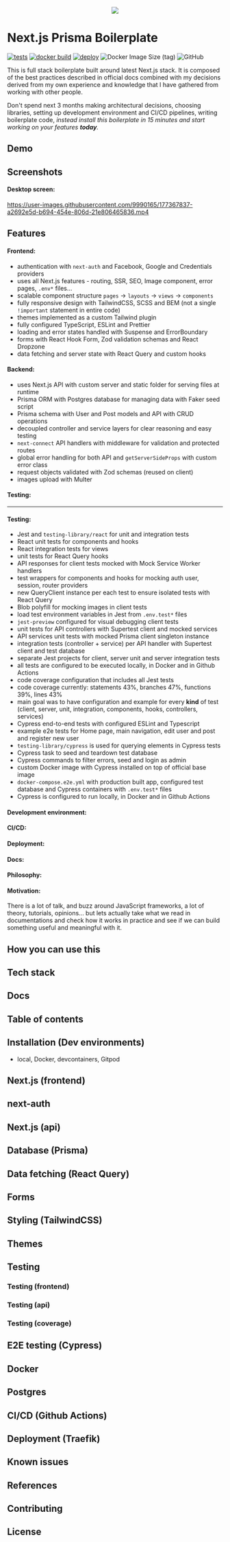 <p align="center"><img src="docs/readme-assets/banner-1280x640-200kb.png"></p>

# Next.js Prisma Boilerplate

<!-- logo, badges, gif, description, mobile screenshots -->

[![tests](https://github.com/nemanjam/nextjs-prisma-boilerplate/actions/workflows/tests.yml/badge.svg)](https://github.com/nemanjam/nextjs-prisma-boilerplate/actions/workflows/tests.yml)
[![docker build](https://github.com/nemanjam/nextjs-prisma-boilerplate/actions/workflows/build-docker-image.yml/badge.svg)](https://github.com/nemanjam/nextjs-prisma-boilerplate/actions/workflows/build-docker-image.yml)
[![deploy](https://github.com/nemanjam/nextjs-prisma-boilerplate/actions/workflows/deploy.yml/badge.svg)](https://github.com/nemanjam/nextjs-prisma-boilerplate/actions/workflows/deploy.yml)
![Docker Image Size (tag)](https://img.shields.io/docker/image-size/nemanjamitic/nextjs-prisma-boilerplate/latest?logo=docker)
![GitHub](https://img.shields.io/github/license/nemanjam/nextjs-prisma-boilerplate)

This is full stack boilerplate built around latest Next.js stack. It is composed of the best practices described in official docs combined with my decisions derived from my own experience and knowledge that I have gathered from working with other people.

Don't spend next 3 months making architectural decisions, choosing libraries, setting up development environment and CI/CD pipelines, writing boilerplate code, _instead install this boilerplate in 15 minutes and start working on your features **today**._

## Demo

 <!-- live, Gitpod playground -->

## Screenshots

#### Desktop screen:

https://user-images.githubusercontent.com/9990165/177367837-a2692e5d-b694-454e-806d-21e806465836.mp4

## Features

#### Frontend:

- authentication with `next-auth` and Facebook, Google and Credentials providers
- uses all Next.js features - routing, SSR, SEO, Image component, error pages, `.env*` files...
- scalable component structure `pages` -> `layouts` -> `views` -> `components`
- fully responsive design with TailwindCSS, SCSS and BEM (not a single `!important` statement in entire code)
- themes implemented as a custom Tailwind plugin
- fully configured TypeScript, ESLint and Prettier
- loading and error states handled with Suspense and ErrorBoundary
- forms with React Hook Form, Zod validation schemas and React Dropzone
- data fetching and server state with React Query and custom hooks

#### Backend:

- uses Next.js API with custom server and static folder for serving files at runtime
- Prisma ORM with Postgres database for managing data with Faker seed script
- Prisma schema with User and Post models and API with CRUD operations
- decoupled controller and service layers for clear reasoning and easy testing
- `next-connect` API handlers with middleware for validation and protected routes
- global error handling for both API and `getServerSideProps` with custom error class
- request objects validated with Zod schemas (reused on client)
- images upload with Multer

#### Testing:

---

<!-- lighthouse score screenshot -->

#### Testing:

- Jest and `testing-library/react` for unit and integration tests
- React unit tests for components and hooks
- React integration tests for views
- unit tests for React Query hooks
- API responses for client tests mocked with Mock Service Worker handlers
- test wrappers for components and hooks for mocking auth user, session, router providers
- new QueryClient instance per each test to ensure isolated tests with React Query
- Blob polyfill for mocking images in client tests
- load test environment variables in Jest from `.env.test*` files
- `jest-preview` configured for visual debugging client tests
- unit tests for API controllers with Supertest client and mocked services
- API services unit tests with mocked Prisma client singleton instance
- integration tests (controller + service) per API handler with Supertest client and test database
- separate Jest projects for client, server unit and server integration tests
- all tests are configured to be executed locally, in Docker and in Github Actions
- code coverage configuration that includes all Jest tests
- code coverage currently: statements 43%, branches 47%, functions 39%, lines 43%
- main goal was to have configuration and example for every **kind** of test (client, server, unit, integration, components, hooks, controllers, services)
- Cypress end-to-end tests with configured ESLint and Typescript
- example e2e tests for Home page, main navigation, edit user and post and register new user
- `testing-library/cypress` is used for querying elements in Cypress tests
- Cypress task to seed and teardown test database
- Cypress commands to filter errors, seed and login as admin
- custom Docker image with Cypress installed on top of official base image
- `docker-compose.e2e.yml` with production built app, configured test database and Cypress containers with `.env.test*` files
- Cypress is configured to run locally, in Docker and in Github Actions

#### Development environment:

#### CI/CD:

#### Deployment:

#### Docs:

#### Philosophy:

#### Motivation:

There is a lot of talk, and buzz around JavaScript frameworks, a lot of theory, tutorials, opinions... but lets actually take what we read in documentations and check how it works in practice and see if we can build something useful and meaningful with it.

## How you can use this

## Tech stack

## Docs

## Table of contents

## Installation (Dev environments)

- local, Docker, devcontainers, Gitpod

## Next.js (frontend)

## next-auth

## Next.js (api)

## Database (Prisma)

## Data fetching (React Query)

## Forms

## Styling (TailwindCSS)

## Themes

## Testing

### Testing (frontend)

### Testing (api)

### Testing (coverage)

## E2E testing (Cypress)

## Docker

## Postgres

## CI/CD (Github Actions)

## Deployment (Traefik)

## Known issues

## References

## Contributing

## License
